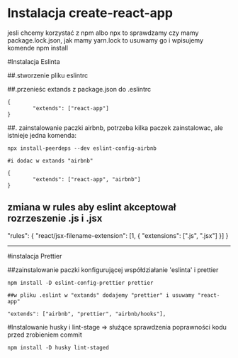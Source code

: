 # Instalacja create-react-app

jesli chcemy korzystać z npm albo npx to sprawdzamy czy mamy package.lock.json, jak mamy yarn.lock to usuwamy go i wpisujemy komende npm install

#Instalacja Eslinta

##.stworzenie pliku eslintrc

##.przenieśc extands z package.json do .eslintrc

    {
        	"extends": ["react-app"]
    }

##. zainstalowanie paczki airbnb, potrzeba kilka paczek zainstalowac, ale istnieje jedna komenda:

    npx install-peerdeps --dev eslint-config-airbnb

    #i dodac w extands "airbnb"

    {
        	"extends": ["react-app", "airbnb"]
    }

## zmiana w rules aby eslint akceptował rozrzeszenie .js i .jsx

"rules": {
"react/jsx-filename-extension": [1, { "extensions": [".js", ".jsx"] }]
}

---

#instalacja Prettier

##zainstalowanie paczki konfigurującej współdziałanie 'eslinta' i prettier

    npm install -D eslint-config-prettier prettier

    ##w pliku .eslint w "extands" dodajemy "prettier" i usuwamy "react-app"

    "extends": ["airbnb", "prettier", "airbnb/hooks"],

#Instalowanie husky i lint-stage => służące sprawdzenia poprawności kodu przed zrobieniem commit

    npm install -D husky lint-staged
